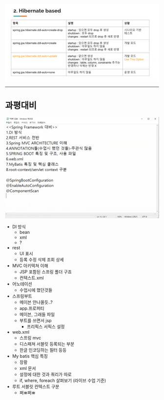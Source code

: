 ![image-20220429102527938](0429.assets/image-20220429102527938.png)

---------------------------

# 과평대비

![image-20220429111603884](0429.assets/image-20220429111603884.png)

- DI 방식
  - bean
  - xml
  - ?
- rest
  - UI 표시
  - 등록 수정 삭제 조회 상세
- MVC 아키텍쳐 이해
  - JSP 포함된 스프링 폴더 구죠
  - 컨텍스트.xml
- 어노테이션
  - 수업시에 했던것들
- 스프링부트
  - 메이븐 안나올듯..?
  - app.프로퍼티
  - 메이븐, 그래들 파일
  - 부트를 쓰면서 jsp
    - 프리픽스 서픽스 설정
- web.xml
  - 스프링 mvc
  - 디스패쳐 서블릿 등록되는 부분
  - 한글 인코딩하는 필터 등등
- My batis 핵심 특징
  - 장황
  - xml 문서
  - 설정에 대한 것과 쿼리가 따로
  - if, where, foreach 살펴보기 (라이브 수업 기준)
- 루트 서블릿 컨텍스트 구분
  - 쩌ㅃ쩌ㅃ